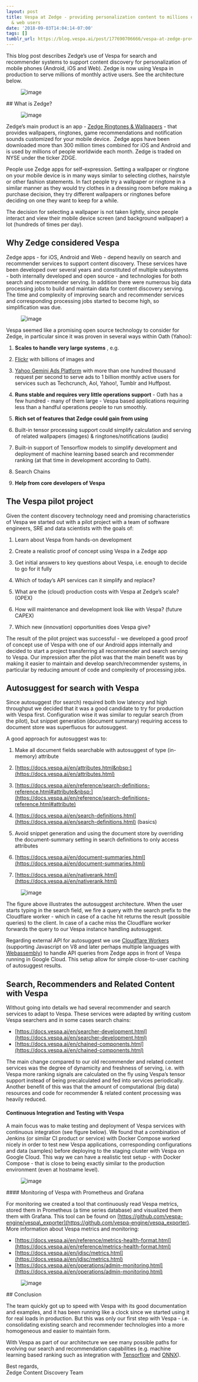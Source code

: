 ```yaml
---
layout: post
title: Vespa at Zedge - providing personalization content to millions of iOS, Android
  & web users
date: '2018-09-03T14:04:14-07:00'
tags: []
tumblr_url: https://blog.vespa.ai/post/177690706666/vespa-at-zedge-providing-personalization-content
---
```

This blog post describes Zedge’s use of Vespa for search and recommender systems to support content discovery for personalization of mobile phones (Android, iOS and Web). Zedge is now using Vespa in production to serve millions of monthly active users. See the architecture below.

<figure data-orig-width="960" data-orig-height="720" class="tmblr-full"><img src="/assets/2018-09-03-vespa-at-zedge-providing-personalization-content/tumblr_inline_peh82w1D1i1vpfrlb_540.png" alt="image" data-orig-width="960" data-orig-height="720"></figure>
## What is Zedge?
<figure data-orig-width="697" data-orig-height="584" class="tmblr-full"><img src="/assets/2018-09-03-vespa-at-zedge-providing-personalization-content/tumblr_inline_peh84w5juQ1vpfrlb_540.png" alt="image" data-orig-width="697" data-orig-height="584"></figure>

Zedge’s main product is an app - [Zedge Ringtones & Wallpapers](https://play.google.com/store/apps/details?id=net.zedge.android&hl=en) - that provides wallpapers, ringtones, game recommendations and notification sounds customized for your mobile device. &nbsp;Zedge apps have been downloaded more than 300 million times combined for iOS and Android and is used by millions of people worldwide each month. Zedge is traded on NYSE under the ticker ZDGE.

People use Zedge apps for self-expression. Setting a wallpaper or ringtone on your mobile device is in many ways similar to selecting clothes, hairstyle or other fashion statements. In fact people try a wallpaper or ringtone in a similar manner as they would try clothes in a dressing room before making a purchase decision, they try different wallpapers or ringtones before deciding on one they want to keep for a while.

The decision for selecting a wallpaper is not taken lightly, since people interact and view their mobile device screen (and background wallpaper) a lot (hundreds of times per day).

## Why Zedge considered Vespa

Zedge apps - for iOS, Android and Web - depend heavily on search and recommender services to support content discovery. These services have been developed over several years and constituted of multiple subsystems - both internally developed and open source - and technologies for both search and recommender serving. In addition there were numerous big data processing jobs to build and maintain data for content discovery serving. The time and complexity of improving search and recommender services and corresponding processing jobs started to become high, so simplification was due.

<figure data-orig-width="935" data-orig-height="77" class="tmblr-full"><img src="/assets/2018-09-03-vespa-at-zedge-providing-personalization-content/tumblr_inline_peh86e5kcE1vpfrlb_540.png" alt="image" data-orig-width="935" data-orig-height="77"></figure>

Vespa seemed like a promising open source technology to consider for Zedge, in particular since it was proven in several ways within Oath (Yahoo):

1. **Scales to handle very large systems** , e.g.&nbsp;  

  1. [Flickr](https://www.flickr.com/) with billions of images and
  2. [Yahoo Gemini Ads Platform](https://gemini.yahoo.com/advertiser/home) with more than one hundred thousand request per second to serve ads to 1 billion monthly active users for services such as Techcrunch, Aol, Yahoo!, Tumblr and Huffpost.
2. **Runs stable and requires very little operations support** - Oath has a few hundred - many of them large - Vespa based applications requiring less than a handful operations people to run smoothly.&nbsp;  
3. **Rich set of features that Zedge could gain from using**  

  1. Built-in tensor processing support could simplify calculation and serving of related wallpapers (images) & ringtones/notifications (audio)
  2. Built-in support of Tensorflow models to simplify development and deployment of machine learning based search and recommender ranking (at that time in development according to Oath). 
  3. Search Chains
4. **Help from core developers of Vespa**  

## The Vespa pilot project

Given the content discovery technology need and promising characteristics of Vespa we started out with a pilot project with a team of software engineers, SRE and data scientists with the goals of:

1. Learn about Vespa from hands-on development&nbsp;  
2. Create a realistic proof of concept using Vespa in a Zedge app  
3. Get initial answers to key questions about Vespa, i.e. enough to decide to go for it fully  

  1. Which of today’s API services can it simplify and replace?
  2. What are the (cloud) production costs with Vespa at Zedge’s scale? (OPEX)
  3. How will maintenance and development look like with Vespa? (future CAPEX)
  4. Which new (innovation) opportunities does Vespa give?

The result of the pilot project was successful - we developed a good proof of concept use of Vespa with one of our Android apps internally and decided to start a project transferring all recommender and search serving to Vespa. Our impression after the pilot was that the main benefit was by making it easier to maintain and develop search/recommender systems, in particular by reducing amount of code and complexity of processing jobs.

## Autosuggest for search with Vespa

Since autosuggest (for search) required both low latency and high throughput we decided that it was a good candidate to try for production with Vespa first. Configuration wise it was similar to regular search (from the pilot), but snippet generation (document summary) requiring access to document store was superfluous for autosuggest.

A good approach for autosuggest was to:

1. Make all document fields searchable with autosuggest of type (in-memory) attribute  

  1. [https://docs.vespa.ai/en/attributes.html&nbsp;](https://docs.vespa.ai/en/attributes.html)
  2. [https://docs.vespa.ai/en/reference/search-definitions-reference.html#attribute&nbsp;](https://docs.vespa.ai/en/reference/search-definitions-reference.html#attribute)
  3. [https://docs.vespa.ai/en/search-definitions.html](https://docs.vespa.ai/en/search-definitions.html) (basics)
2. Avoid snippet generation and using the document store by overriding the document-summary setting in search definitions to only access attributes  

  1. [https://docs.vespa.ai/en/document-summaries.html](https://docs.vespa.ai/en/document-summaries.html)&nbsp;
  2. [https://docs.vespa.ai/en/nativerank.html](https://docs.vespa.ai/en/nativerank.html)
<figure data-orig-width="336" data-orig-height="720" class="tmblr-full"><img src="/assets/2018-09-03-vespa-at-zedge-providing-personalization-content/tumblr_inline_peh87uqn7l1vpfrlb_540.png" alt="image" data-orig-width="336" data-orig-height="720"></figure>

The figure above illustrates the autosuggest architecture. When the user starts typing in the search field, we fire a query with the search prefix to the Cloudflare worker - which in case of a cache hit returns the result (possible queries) to the client. In case of a cache miss the Cloudflare worker forwards the query to our Vespa instance handling autosuggest.

Regarding external API for autosuggest we use [Cloudflare Workers](https://blog.cloudflare.com/introducing-cloudflare-workers/) (supporting Javascript on V8 and later perhaps multiple languages with [Webassembly](https://webassembly.org)) to handle API queries from Zedge apps in front of Vespa running in Google Cloud. This setup allow for simple close-to-user caching of autosuggest results.

## Search, Recommenders and Related Content with Vespa

Without going into details we had several recommender and search services to adapt to Vespa. These services were adapted by writing custom Vespa searchers and in some cases search chains:

- [https://docs.vespa.ai/en/searcher-development.html](https://docs.vespa.ai/en/searcher-development.html)&nbsp;  
- [https://docs.vespa.ai/en/chained-components.html](https://docs.vespa.ai/en/chained-components.html)&nbsp;  

The main change compared to our old recommender and related content services was the degree of dynamicity and freshness of serving, i.e. with Vespa more ranking signals are calculated on the fly using Vespa’s tensor support instead of being precalculated and fed into services periodically. Another benefit of this was that the amount of computational (big data) resources and code for recommender & related content processing was heavily reduced.

#### Continuous Integration and Testing with Vespa

A main focus was to make testing and deployment of Vespa services with continuous integration (see figure below). We found that a combination of Jenkins (or similar CI product or service) with Docker Compose worked nicely in order to test new Vespa applications, corresponding configurations and data (samples) before deploying to the staging cluster with Vespa on Google Cloud. This way we can have a realistic test setup - with Docker Compose - that is close to being exactly similar to the production environment (even at hostname level).

<figure data-orig-width="960" data-orig-height="720" class="tmblr-full"><img src="/assets/2018-09-03-vespa-at-zedge-providing-personalization-content/tumblr_inline_peh89aLTGN1vpfrlb_540.png" alt="image" data-orig-width="960" data-orig-height="720"></figure>
#### Monitoring of Vespa with Prometheus and Grafana

For monitoring we created a tool that continuously read Vespa metrics, stored them in Prometheus (a time series database) and visualized them them with Grafana. This tool can be found on [https://github.com/vespa-engine/vespa\_exporter](https://github.com/vespa-engine/vespa_exporter). More information about Vespa metrics and monitoring:

- [https://docs.vespa.ai/en/reference/metrics-health-format.html](https://docs.vespa.ai/en/reference/metrics-health-format.html)  
- [https://docs.vespa.ai/en/jdisc/metrics.html](https://docs.vespa.ai/en/jdisc/metrics.html)  
- [https://docs.vespa.ai/en/operations/admin-monitoring.html](https://docs.vespa.ai/en/operations/admin-monitoring.html)  
<figure data-orig-width="960" data-orig-height="720" class="tmblr-full"><img src="/assets/2018-09-03-vespa-at-zedge-providing-personalization-content/tumblr_inline_peh89qWRYe1vpfrlb_540.png" alt="image" data-orig-width="960" data-orig-height="720"></figure>
## Conclusion

The team quickly got up to speed with Vespa with its good documentation and examples, and it has been running like a clock since we started using it for real loads in production. But this was only our first step with Vespa - i.e. consolidating existing search and recommender technologies into a more homogeneous and easier to maintain form.

With Vespa as part of our architecture we see many possible paths for evolving our search and recommendation capabilities (e.g. machine learning based ranking such as integration with [Tensorflow](https://www.tensorflow.org/) and [ONNX](https://onnx.ai/)).

Best regards,  
Zedge Content Discovery Team


